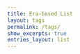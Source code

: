 ```yaml
---
title: Era-based List
layout: tags
permalink: /tags/
show_excerpts: true
entries_layout: list
---
```

